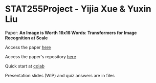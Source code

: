 # STAT255Project - Yijia Xue & Yuxin Liu

Paper: **An Image is Worth 16x16 Words: Transformers for Image Recognition at Scale**

Access the paper [here](https://arxiv.org/abs/2010.11929)

Access the paper's repository [here](https://github.com/google-research/vision_transformer)

Quick start at [colab](https://colab.research.google.com/github/google-research/vision_transformer/blob/main/vit_jax.ipynb#scrollTo=rL0jQRBCgeJA)

Presentation slides (WIP) and quiz answers are in files
